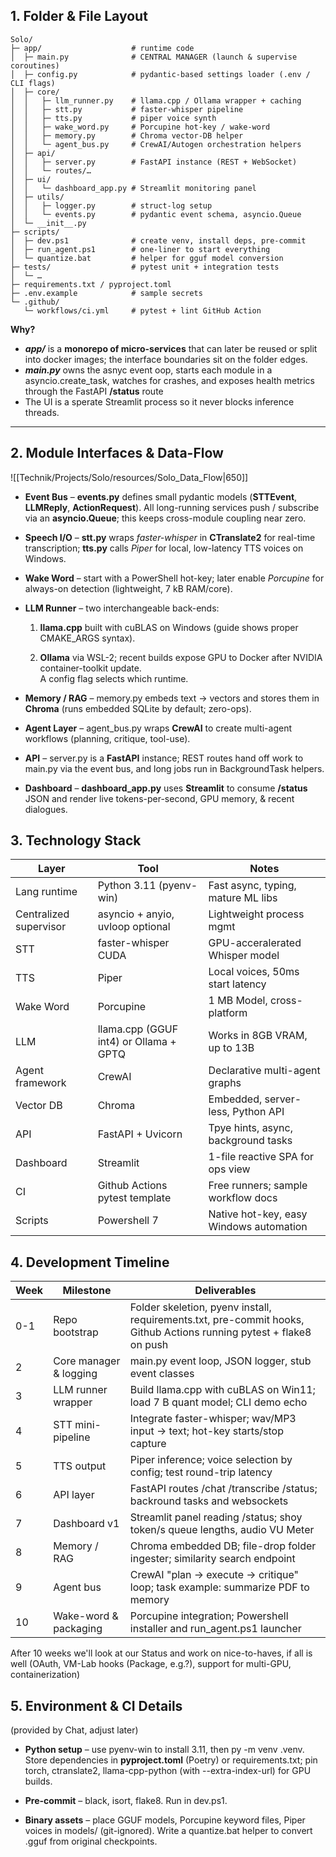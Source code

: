 
## 1. Folder & File Layout 

``` Text
Solo/
├─ app/                    # runtime code
│  ├─ main.py              # CENTRAL MANAGER (launch & supervise coroutines)
│  ├─ config.py            # pydantic-based settings loader (.env / CLI flags)
│  ├─ core/
│  │   ├─ llm_runner.py    # llama.cpp / Ollama wrapper + caching
│  │   ├─ stt.py           # faster-whisper pipeline
│  │   ├─ tts.py           # piper voice synth
│  │   ├─ wake_word.py     # Porcupine hot-key / wake-word
│  │   ├─ memory.py        # Chroma vector-DB helper
│  │   └─ agent_bus.py     # CrewAI/Autogen orchestration helpers
│  ├─ api/
│  │   ├─ server.py        # FastAPI instance (REST + WebSocket)
│  │   └─ routes/…
│  ├─ ui/
│  │   └─ dashboard_app.py # Streamlit monitoring panel
│  ├─ utils/
│  │   ├─ logger.py        # struct-log setup
│  │   └─ events.py        # pydantic event schema, asyncio.Queue
│  └─ __init__.py
├─ scripts/
│  ├─ dev.ps1              # create venv, install deps, pre-commit
│  ├─ run_agent.ps1        # one-liner to start everything
│  └─ quantize.bat         # helper for gguf model conversion
├─ tests/                  # pytest unit + integration tests
│  └─ …
├─ requirements.txt / pyproject.toml
├─ .env.example            # sample secrets
└─ .github/
   └─ workflows/ci.yml     # pytest + lint GitHub Action
```


**Why?**
- ***app/*** is a **monorepo of micro-services** that can later be reused or split into docker images; the interface boundaries sit on the folder edges.
- ***main.py*** owns the asnyc event oop, starts each module in a asyncio.create_task,
	watches for crashes, and exposes health metrics through the FastAPI **/status** route
- The UI is a sperate Streamlit process so it never blocks inference threads.

---

## 2. Module Interfaces & Data-Flow

![[Technik/Projects/Solo/resources/Solo_Data_Flow|650]]

- **Event Bus** – **events.py** defines small pydantic models (**STTEvent**, **LLMReply**, **ActionRequest**). All long-running services push / subscribe via an **asyncio.Queue**; this keeps cross-module coupling near zero.

- **Speech I/O** – **stt.py** wraps _faster-whisper_ in **CTranslate2** for real-time transcription; **tts.py** calls _Piper_ for local, low-latency TTS voices on Windows.

- **Wake Word** – start with a PowerShell hot-key; later enable _Porcupine_ for always-on detection (lightweight, 7 kB RAM/core).

- **LLM Runner** – two interchangeable back-ends:    
    1. **llama.cpp** built with cuBLAS on Windows (guide shows proper CMAKE_ARGS syntax).
    
    2. **Ollama** via WSL-2; recent builds expose GPU to Docker after NVIDIA container-toolkit update.  
	A config flag selects which runtime.
    
- **Memory / RAG** – memory.py embeds text → vectors and stores them in **Chroma** (runs embedded SQLite by default; zero-ops).

- **Agent Layer** – agent_bus.py wraps **CrewAI** to create multi-agent workflows (planning, critique, tool-use).
  
- **API** – server.py is a **FastAPI** instance; REST routes hand off work to main.py via the event bus, and long jobs run in BackgroundTask helpers.

- **Dashboard** – **dashboard_app.py** uses **Streamlit** to consume **/status** JSON and render live tokens-per-second, GPU memory, & recent dialogues.

## 3. Technology Stack


| Layer                  | Tool                                   | Notes                                   |
| ---------------------- | -------------------------------------- | --------------------------------------- |
| Lang runtime           | Python 3.11 (pyenv-win)                | Fast async, typing, mature ML libs      |
| Centralized supervisor | asyncio + anyio, uvloop optional       | Lightweight process mgmt                |
| STT                    | faster-whisper CUDA                    | GPU-acceralerated Whisper model         |
| TTS                    | Piper                                  | Local voices, 50ms start latency        |
| Wake Word              | Porcupine                              | 1 MB Model, cross-platform              |
| LLM                    | llama.cpp (GGUF int4) or Ollama + GPTQ | Works in 8GB VRAM, up to 13B            |
| Agent framework        | CrewAI                                 | Declarative multi-agent graphs          |
| Vector DB              | Chroma                                 | Embedded, server-less, Python API       |
| API                    | FastAPI + Uvicorn                      | Tpye hints, async, background tasks     |
| Dashboard              | Streamlit                              | 1-file reactive SPA for ops view        |
| CI                     | Github Actions pytest template         | Free runners; sample workflow docs      |
| Scripts                | Powershell 7                           | Native hot-key, easy Windows automation |
## 4. Development Timeline

| Week | Milestone              | Deliverables                                                                                                        |
| ---- | ---------------------- | ------------------------------------------------------------------------------------------------------------------- |
| 0-1  | Repo bootstrap         | Folder skeletion, pyenv install, requirements.txt, pre-commit hooks, Github Actions running pytest + flake8 on push |
| 2    | Core manager & logging | main.py event loop, JSON logger, stub event classes                                                                 |
| 3    | LLM runner wrapper     | Build llama.cpp with cuBLAS on Win11; load 7 B quant model; CLI demo echo                                           |
| 4    | STT mini-pipeline      | Integrate faster-whisper; wav/MP3 input -> text; hot-key starts/stop capture                                        |
| 5    | TTS output             | Piper inference; voice selection by config; test round-trip latency                                                 |
| 6    | API layer              | FastAPI routes /chat /transcribe /status; backround tasks and websockets                                            |
| 7    | Dashboard v1           | Streamlit panel reading /status; shoy token/s queue lengths, audio VU Meter                                         |
| 8    | Memory / RAG           | Chroma embedded DB; file-drop folder ingester; similarity search endpoint                                           |
| 9    | Agent bus              | CrewAI "plan -> execute -> critique" loop; task example: summarize PDF to memory                                    |
| 10   | Wake-word & packaging  | Porcupine integration; Powershell installer and run_agent.ps1 launcher                                              |

After 10 weeks we'll look at our Status and work on nice-to-haves, if all is well (OAuth, VM-Lab hooks (Package, e.g.?), support for multi-GPU, containerization)


## 5. Environment & CI Details
(provided by Chat, adjust later)

- **Python setup** – use pyenv-win to install 3.11, then py -m venv .venv. Store dependencies in **pyproject.toml** (Poetry) or requirements.txt; pin torch, ctranslate2, llama-cpp-python (with --extra-index-url) for GPU builds.

- **Pre-commit** – black, isort, flake8. Run in dev.ps1.
   
- **Binary assets** – place GGUF models, Porcupine keyword files, Piper voices in models/ (git-ignored). Write a quantize.bat helper to convert .gguf from original checkpoints.
   